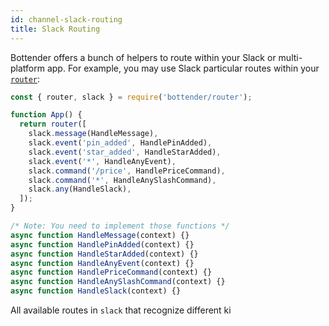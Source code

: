 ```yaml
---
id: channel-slack-routing
title: Slack Routing
---
```


Bottender offers a bunch of helpers to route within your Slack or multi-platform app. For example, you may use Slack particular routes within your [`router`](the-basics-routing.md):

```js
const { router, slack } = require('bottender/router');

function App() {
  return router([
    slack.message(HandleMessage),
    slack.event('pin_added', HandlePinAdded),
    slack.event('star_added', HandleStarAdded),
    slack.event('*', HandleAnyEvent),
    slack.command('/price', HandlePriceCommand),
    slack.command('*', HandleAnySlashCommand),
    slack.any(HandleSlack),
  ]);
}

/* Note: You need to implement those functions */
async function HandleMessage(context) {}
async function HandlePinAdded(context) {}
async function HandleStarAdded(context) {}
async function HandleAnyEvent(context) {}
async function HandlePriceCommand(context) {}
async function HandleAnySlashCommand(context) {}
async function HandleSlack(context) {}
```

All available routes in `slack` that recognize different ki